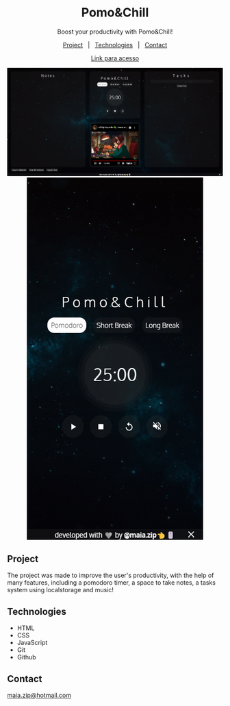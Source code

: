 <h1 align="center">Pomo&Chill</h1>

<p align="center">
Boost your productivity with Pomo&Chill!

<p align="center">
<a href="#project">Project</a>&nbsp;&nbsp;&nbsp;|&nbsp;&nbsp;
<a href="#technologies">Technologies</a>&nbsp;&nbsp;&nbsp;|&nbsp;&nbsp;
<a href="#contact">Contact</a>
</p>

<div align="center">

[Link para acesso](https://maiazip.github.io/Pomo-Chill/)
</div>

<p align="center">
<img alt="Page Preview" src="./.github/preview.png" witdh="100%">
<img alt="Page Preview" src="./.github/previewMobile.png" witdh="100%">
</p>

## Project
The project was made to improve the user's productivity, with the help of many features, including a pomodoro timer, a space to take notes, a tasks system using localstorage and music!

## Technologies

- HTML
- CSS
- JavaScript
- Git
- Github
## Contact

maia.zip@hotmail.com